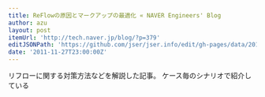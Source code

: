 ```yaml
---
title: ReFlowの原因とマークアップの最適化 « NAVER Engineers' Blog
author: azu
layout: post
itemUrl: 'http://tech.naver.jp/blog/?p=379'
editJSONPath: 'https://github.com/jser/jser.info/edit/gh-pages/data/2011/11/index.json'
date: '2011-11-27T23:00:00Z'
---
```

リフローに関する対策方法などを解説した記事。
ケース毎のシナリオで紹介している
